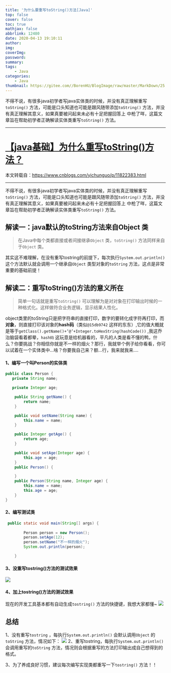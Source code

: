 ```yaml
---
title: '为什么要重写toString()方法[Java]'
top: false
cover: false
toc: true
mathjax: false
abbrlink: 12480
date: 2020-04-13 19:10:11
author: 
img:
coverImg:
password:
summary: 
tags:
	- Java
categories:
	- Java
thumbnail: https://gitee.com//BorenHU/BlogImage/raw/master/MarkDown/25.jpg
---
```


不得不说，有很多java初学者写java实体类的时候，并没有真正理解重写`toString()` 方法，可能是口头知道也可能是跟风随带添加`toString()` 方法，并没有真正理解其意义，如果真要被问起来未必有十足把握回答上 中枪了咩，这篇文章旨在帮助初学者正确解读实体类重写`toString()` 方法。

<!-- more -->

---



# [【java基础】为什么重写toString()方法？](https://www.cnblogs.com/yichunguo/p/11822383.html)

本文转载自：https://www.cnblogs.com/yichunguo/p/11822383.html

---

不得不说，有很多java初学者写java实体类的时候，并没有真正理解重写`toString()` 方法，可能是口头知道也可能是跟风随带添加`toString()` 方法，并没有真正理解其意义，如果真要被问起来未必有十足把握回答上 中枪了咩，这篇文章旨在帮助初学者正确解读实体类重写`toString()` 方法。

## 解读一：java默认的toString方法来自Object 类

> 在Java中每个类都直接或者间接继承`Object` 类，`toString()` 方法同样来自于`Object` 类。

其实这不难理解，在没有重写tostring的前提下，每次执行`System.out.println()` 这个方法默认就会调用一个继承自`Object` 类型对象的`toString` 方法，这点是非常重要的基础前提！

## 解读二：重写toString()方法的意义所在

> 简单一句话就是重写`toString()` 可以理解为是对对象在打印输出时候的一种格式化。这样做符合业务逻辑，显示结果人性化。

object类里的toString只是把字符串的直接打印，数字的要转化成字符再打印，而**对象**，则直接打印该对象的**hash码**（类似`@15db9742` 这样的东东）,它的值大概就是等于`getClass().getName()+’@’+Integer.toHexString(hashCode())` ,我这乔治脑袋看着都晕，`hash码` 这玩意是给机器看的，平凡的人类是看不懂的鸭，什么？你要挑战？你相信你就是不一样的烟火？那行，我就举个例子给你看看，你可以试着在一个实体类中...啥？你要我自己来？额...行，我来就我来....

#### 1、编写一个叫Person的实体类

```java
public class Person {
   private String name;

   private Integer age;

    public String getName() {
        return name;
    }

    public void setName(String name) {
        this.name = name;
    }

    public Integer getAge() {
        return age;
    }

    public void setAge(Integer age) {
        this.age = age;
    }
    public Person() {

    }
    public Person(String name, Integer age) {
        this.name = name;
        this.age = age;
    }
}
```

#### 2、编写测试类

```java
 public static void main(String[] args) {
       
        Person person = new Person();
        person.setAge(12);
        person.setName("不一样的烟火");
        System.out.println(person);

    }
```

#### 3、没重写tostring()方法的测试效果

![](https://img-blog.csdnimg.cn/20200413223925553.png?x-oss-process=image/watermark,type_ZmFuZ3poZW5naGVpdGk,shadow_10,text_aHR0cHM6Ly9ibG9nLmNzZG4ubmV0L0pJRkFRTw==,size_16,color_FFFFFF,t_70)

#### 4、加上tostring()方法的测试效果

现在的开发工具基本都有自动生成`tostring()` 方法的快捷键，我想大家都懂~
![](https://img-blog.csdnimg.cn/20200413224228622.png?x-oss-process=image/watermark,type_ZmFuZ3poZW5naGVpdGk,shadow_10,text_aHR0cHM6Ly9ibG9nLmNzZG4ubmV0L0pJRkFRTw==,size_16,color_FFFFFF,t_70)

## 总结

1、没有重写`tostring` ，每执行`System.out.println()` 会默认调用`Object` 的`toString` 方法，情况如下：
![](https://img-blog.csdnimg.cn/20200413224315650.png?x-oss-process=image/watermark,type_ZmFuZ3poZW5naGVpdGk,shadow_10,text_aHR0cHM6Ly9ibG9nLmNzZG4ubmV0L0pJRkFRTw==,size_16,color_FFFFFF,t_70)
2、重写tostring，每执行`System.out.println()` 会调用重写的`toString` 方法，情况则会根据重写的方法打印输出成自己想得到的格式。

3、为了养成良好习惯，建议每次编写实现类都重写一下`tostring()` 方法！！